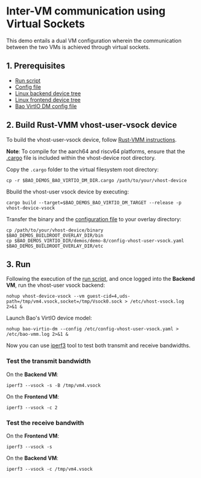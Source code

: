 # Inter-VM communication using Virtual Sockets

This demo entails a dual VM configuration wherein the communication between the two VMs is achieved through virtual sockets.

## 1. Prerequisites

- [Run script](run_bao.sh)
- [Config file](qemu-riscv64-virt.c)
- [Linux backend device tree](backend.dts)
- [Linux frontend device tree](frontend.dts)
- [Bao VirtIO DM config file](config-vhost-user-vsock.yaml)

## 2. Build Rust-VMM vhost-user-vsock device

To build the vhost-user-vsock device, follow [Rust-VMM instructions](https://github.com/rust-vmm/vhost-device/tree/main). 

**Note**: To compile for the aarch64 and riscv64 platforms, ensure that the [.cargo](https://github.com/joaopeixoto13/bao-virtio-dm/blob/main/.cargo/config.toml) file is included within the vhost-device root directory.

Copy the `.cargo` folder to the virtual filesystem root directory:
```
cp -r $BAO_DEMOS_BAO_VIRTIO_DM_DIR.cargo /path/to/your/vhost-device
```

Bbuild the vhost-user vsock device by executing:
```
cargo build --target=$BAO_DEMOS_BAO_VIRTIO_DM_TARGET --release -p vhost-device-vsock
```

Transfer the binary and the [configuration file](config-vhost-user-vsock.yaml) to your overlay directory:
```
cp /path/to/your/vhost-device/binary $BAO_DEMOS_BUILDROOT_OVERLAY_DIR/bin
cp $BAO_DEMOS_VIRTIO_DIR/demos/demo-8/config-vhost-user-vsock.yaml $BAO_DEMOS_BUILDROOT_OVERLAY_DIR/etc
```

## 3. Run

Following the execution of the [run script](run_bao.sh), and
once logged into the **Backend VM**, run the vhost-user vsock backend:
```
nohup vhost-device-vsock --vm guest-cid=4,uds-path=/tmp/vm4.vsock,socket=/tmp/Vsock0.sock > /etc/vhost-vsock.log 2>&1 &
```

Launch Bao's VirtIO device model:

```
nohup bao-virtio-dm --config /etc/config-vhost-user-vsock.yaml > /etc/bao-vmm.log 2>&1 &
```

Now you can use [iperf3](https://github.com/stefano-garzarella/iperf-vsock) tool to test both transmit and receive bandwidths.

### Test the transmit bandwidth

On the **Backend VM**:
```
iperf3 --vsock -s -B /tmp/vm4.vsock
```

On the **Frontend VM**:
```
iperf3 --vsock -c 2
```

### Test the receive bandwith

On the **Frontend VM**:
```
iperf3 --vsock -s
```

On the **Backend VM**:
```
iperf3 --vsock -c /tmp/vm4.vsock
```